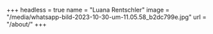 +++
headless = true
name = "Luana Rentschler"
image = "/media/whatsapp-bild-2023-10-30-um-11.05.58_b2dc799e.jpg"
url = "/about/"
+++

